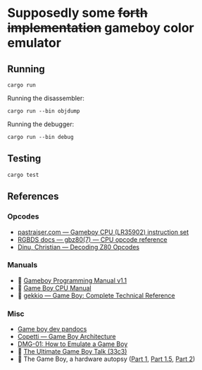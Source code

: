 # Supposedly some ~~forth implementation~~ gameboy color emulator

## Running

`cargo run`

Running the disassembler:

`cargo run --bin objdump`

Running the debugger:

`cargo run --bin debug`

## Testing

`cargo test`

## References
### Opcodes

- [pastraiser.com — Gameboy CPU (LR35902) instruction set](<https://www.pastraiser.com/cpu/gameboy/gameboy_opcodes.html>)
- [RGBDS docs — gbz80(7) — CPU opcode reference](https://rgbds.gbdev.io/docs/v0.6.1/gbz80.7/)
- [Dinu, Christian — Decoding Z80 Opcodes](http://z80.info/decoding.htm)

### Manuals

- :book: [Gameboy Programming Manual v1.1](https://ia803208.us.archive.org/9/items/GameBoyProgManVer1.1/GameBoyProgManVer1.1.pdf)
- :book: [Game Boy CPU Manual](http://marc.rawer.de/Gameboy/Docs/GBCPUman.pdf)
- :book: [gekkio — Game Boy: Complete Technical Reference](<https://gekkio.fi/files/gb-docs/gbctr.pdf>)

### Misc

- [Game boy dev pandocs](https://gbdev.io/pandocs/)
- [Copetti — Game Boy Architecture](https://www.copetti.org/writings/consoles/game-boy/)
- [DMG-01: How to Emulate a Game Boy](https://rylev.github.io/DMG-01/public/book/cpu/introduction.html  )
- :movie_camera: [The Ultimate Game Boy Talk (33c3)](https://www.youtube.com/watch?v=HyzD8pNlpwI)
- :movie_camera: The Game Boy, a hardware autopsy
    ([Part 1](https://www.youtube.com/watch?v=RZUDEaLa5Nw),
     [Part 1.5](https://www.youtube.com/watch?v=t0V-D2YMhrs),
     [Part 2](https://www.youtube.com/watch?v=ecTQVa42sJc))
